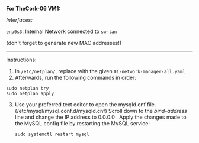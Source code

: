 **For TheCork-06 VM1:**

*Interfaces:*

`enp0s3`: Internal Network connected to ```sw-lan```

(don't forget to generate new MAC addresses!)
<hr/>

Instructions:
1) In `/etc/netplan/`, replace with the given `01-network-manager-all.yaml`
2) Afterwards, run the following commands in order:


```
sudo netplan try
sudo netplan apply
```


3) Use your preferred text editor to open the mysqld.cnf file. (/etc/mysql/mysql.conf.d/mysqld.cnf)
   Scroll down to the *bind-address* line and change the IP address to 0.0.0.0 .
   Apply the changes made to the MySQL config file by restarting the MySQL service:
   ```
   sudo systemctl restart mysql
   ```
